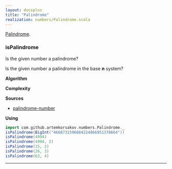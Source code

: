 ```yaml
---
layout: docsplus
title: "Palindrome"
realization: numbers/Palindrome.scala
---
```


[Palindrome](https://en.wikipedia.org/wiki/Palindrome).

### isPalindrome
Is the given number a palindrome?

Is the given number a palindrome in the base **n** system?

**Algorithm**

**Complexity** 
     
**Sources** 
- [palindrome-number](https://leetcode.com/problems/palindrome-number)

**Using**
```scala mdoc
import com.github.artemkorsakov.numbers.Palindrome._
isPalindrome(BigInt("4668731596684224866951378664"))
isPalindrome(4994)
isPalindrome(4994, 2)
isPalindrome(15, 2)
isPalindrome(26, 3)
isPalindrome(63, 4)
```

---
